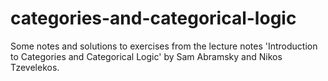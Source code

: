 # categories-and-categorical-logic
Some notes and solutions to exercises from the lecture notes 'Introduction to Categories and Categorical Logic' by Sam Abramsky and Nikos Tzevelekos.
